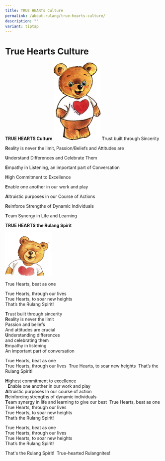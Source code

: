 ```yaml
---
title: TRUE HEARTs Culture
permalink: /about-rulang/true-hearts-culture/
description: ""
variant: tiptap
---
```

# True Hearts Culture

**TRUE HEARTS Culture**
<img src="/images/RuBear1.png" style="width:30%">
**T**rust built through Sincerity

**R**eality is never the limit, Passion/Beliefs and Attitudes are

**U**nderstand Differences and Celebrate Them

**E**mpathy in Listening, an important part of Conversation

**H**igh Commitment to Excellence

**E**nable one another in our work and play

**A**ltruistic purposes in our Course of Actions

**R**einforce Strengths of Dynamic Individuals

**T**eam Synergy in Life and Learning

**TRUE HEARTS the Rulang Spirit**

<img src="/images/RuBear2.png" style="width:30%">

True Hearts, beat as one

True Hearts, through our lives  
True Hearts, to soar new heights  
That’s the Rulang Spirit!

**T**rust built through sincerity  
**R**eality is never the limit  
Passion and beliefs  
And attitudes are crucial  
**U**nderstanding differences  
and celebrating them  
**E**mpathy in listening  
An important part of conversation

True Hearts, beat as one  
True Hearts, through our lives&nbsp; True Hearts, to soar new heights&nbsp; That’s the Rulang Spirit!

**H**ighest commitment to excellence <br>&nbsp;
**E**nable&nbsp;one another in our work and play <br>
**A**ltruistic purposes In our course of action&nbsp;<br>
**R**einforcing strengths of dynamic individuals&nbsp;&nbsp;<br>
**T**eam synergy in life and learning to give our best&nbsp;
True Hearts, beat as one&nbsp; <br>
True Hearts, through our lives&nbsp; <br>
True Hearts, to soar new heights&nbsp; <br>
That’s the Rulang Spirit!

True Hearts, beat as one&nbsp;
<br>True Hearts, through our lives&nbsp; <br>True Hearts, to soar new heights&nbsp;<br>That’s the Rulang Spirit!

That's the&nbsp;Rulang Spirit!&nbsp;&nbsp;True-hearted Rulangnites!